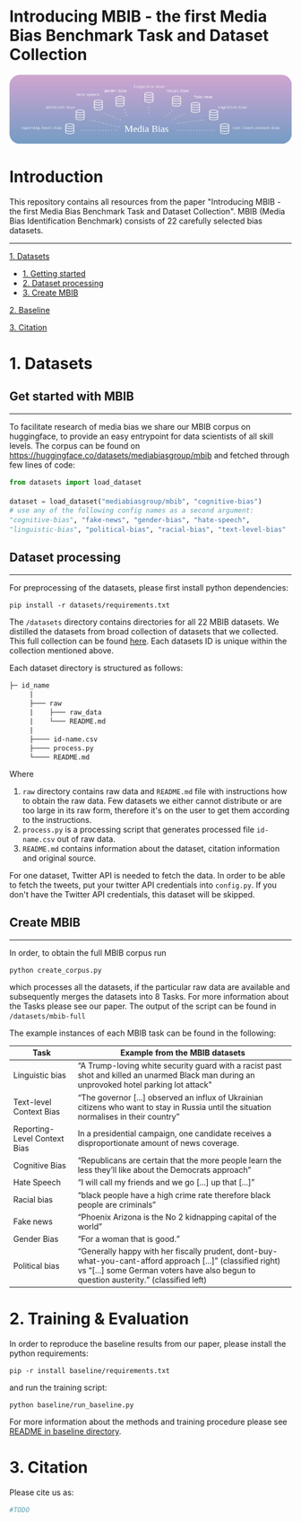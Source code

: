 # Introducing MBIB - the first Media Bias Benchmark Task and Dataset Collection
![d](figures/transparent.png)

# Introduction
This repository contains all resources from the paper "Introducing MBIB - the first Media Bias Benchmark Task and Dataset Collection". MBIB (Media Bias Identification Benchmark) consists of 22 carefully selected bias datasets.

___

[1. Datasets](#2-datasets)
  * [1. Getting started](#get-started-with-mbib)
  * [2. Dataset processing](#dataset-processing)
  * [3. Create MBIB](#create-mbib)
   
[2. Baseline](#4-baseline)

[3. Citation](#5-citation)

# 1. Datasets
## Get started with MBIB
___
To facilitate research of media bias we share our MBIB corpus on huggingface, to provide an easy entrypoint for data scientists of all skill levels. The corpus can be found on https://huggingface.co/datasets/mediabiasgroup/mbib and fetched through few lines of code:
```python 
from datasets import load_dataset

dataset = load_dataset("mediabiasgroup/mbib", "cognitive-bias")
# use any of the following config names as a second argument:
"cognitive-bias", "fake-news", "gender-bias", "hate-speech", 
"linguistic-bias", "political-bias", "racial-bias", "text-level-bias"
```

## Dataset processing
___
For preprocessing of the datasets, please first install python dependencies:
```
pip install -r datasets/requirements.txt
```
The `/datasets` directory contains directories for all 22 MBIB datasets. We distilled the datasets from broad collection of datasets that we collected. This full collection can be found [here](https://docs.google.com/spreadsheets/d/1BXcDcnBluSzv1bwwAEpRH61ObXd3Mxf66qsOVxilTXM/edit#gid=0).
Each datasets ID is unique within the collection mentioned above.

Each dataset directory is structured as follows:
```
├─ id_name
     |
     ├─── raw
     |    ├─── raw_data
     |    └─── README.md
     |
     ├──── id-name.csv
     ├──── process.py
     └──── README.md
```
Where 
1. `raw` directory contains raw data and `README.md` file with instructions how to obtain the raw data. Few datasets we either cannot distribute or are too large in its raw form, therefore it's on the user to get them according to the instructions.
2. `process.py` is a processing script that generates processed file `id-name.csv` out of raw data.
3. `README.md` contains information about the dataset, citation information and original source.

For one dataset, Twitter API is needed to fetch the data. In order to be able to fetch the tweets, put your twitter API credentials into `config.py`. If you don't have the Twitter API credentials, this dataset will be skipped.

 
## Create MBIB
___
In order, to obtain the full MBIB corpus run
```
python create_corpus.py
```
which processes all the datasets, if the particular raw data are available and subsequently merges the datasets into 8 Tasks. For more information about the Tasks please see our paper.
The output of the script can be found in `/datasets/mbib-full`

The example instances of each MBIB task can be found in the following:

| Task | Example from the MBIB datasets |
| -|----|
| Linguistic bias | “A Trump-loving white security guard with a racist past shot and killed an unarmed Black man during an unprovoked hotel parking lot attack"|
| Text-level Context Bias |  “The governor [...] observed an influx of Ukrainian citizens who want to stay in Russia until the situation normalises in their country” | 
| Reporting-Level Context Bias | In a presidential campaign, one candidate receives a disproportionate amount of news coverage. | 
| Cognitive Bias | “Republicans are certain that the more people learn the less they’ll like about the Democrats approach” |
| Hate Speech | “I will call my friends and we go [...] up that [...]” |
| Racial bias| “black people have a high crime rate therefore black people are criminals”| 
| Fake news | “Phoenix Arizona is the No 2 kidnapping capital of the world” |
| Gender Bias | “For a woman that is good.” |
| Political bias | “Generally happy with her fiscally prudent, dont-buy-what-you-cant-afford approach [...]” (classified right) vs “[...] some German voters have also begun to question austerity.” (classified left) 

# 2. Training & Evaluation
In order to reproduce the baseline results from our paper, 
please install the python requirements:
```
pip -r install baseline/requirements.txt
```
and run the training script:
```
python baseline/run_baseline.py
```
For more information about the methods and training procedure please see [README in baseline directory](./baseline/README.md).

# 3. Citation
Please cite us as:
```python
#TODO
```